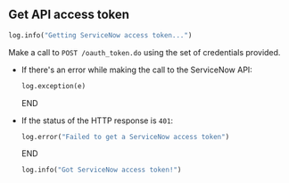 ## Get API access token

```python
log.info("Getting ServiceNow access token...")
```

Make a call to `POST /oauth_token.do` using the set of credentials provided.

* If there's an error while making the call to the ServiceNow API:
  ```python
  log.exception(e)
  ```
  END

* If the status of the HTTP response is `401`:
  ```python
  log.error("Failed to get a ServiceNow access token")
  ```
  END

  ```python
  log.info("Got ServiceNow access token!")
  ```